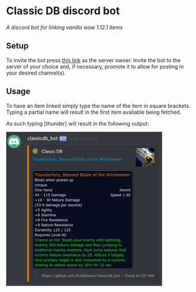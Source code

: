 # Classic DB discord bot
*A discord bot for linking vanilla wow 1.12.1 items*

## Setup
To invite the bot press [this link](https://discordapp.com/oauth2/authorize?client_id=545640068056875048&scope=bot&permissions=0) as the server owner. Invite the bot to the server of your choice and, if necessary, promote it to allow for posting in your desired channel(s).

## Usage

To have an item linked simply type the name of the item in square brackets. 
Typing a partial name will result in the first item avaliable being fetched.

As such typing \[thunder\] will result in the following output:

![Output showcase](showcase.png)
